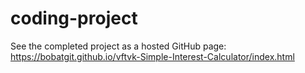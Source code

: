 # coding-project

See the completed project as a hosted GitHub page:
https://bobatgit.github.io/vftvk-Simple-Interest-Calculator/index.html
